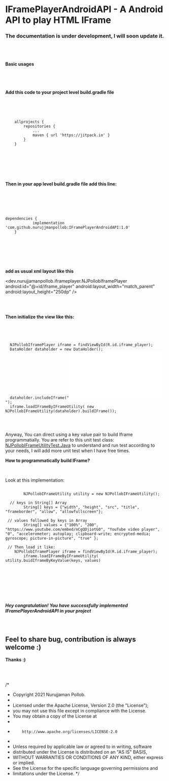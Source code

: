 # IFramePlayerAndroidAPI - A Android API to play HTML IFrame


<h3> The documentation is under development, I will soon update it. </h3>

<br /> <br />

<h4> Basic usages </h4>

<br />
<br />

<h4> Add this code to your project level build.gradle file </h4>

<br />

<pre>
<code>

	allprojects {
		repositories {
			...
			maven { url 'https://jitpack.io' }
		}
	}

	</code>

	</pre>

<br />

<h4> Then in your app level build.gradle file add this line: </h4>

<br />

<pre>

<code>

dependencies {
	        implementation 'com.github.nurujjmanpollob:IFramePlayerAndroidAPI:1.0'
	}

</code>

</pre>

<br />
<br />

<b> add as usual xml layout like this </b>


   
 <dev.nurujjamanpollob.iframeplayer.NJPollobIframePlayer
   android:id="@+id/iframe_player"
   android:layout_width="match_parent"
   android:layout_height="250dp" />



<br />
<br />

<b> Then initialize the view like this: </b>

<br />

<pre>
<code>

  NJPollobIframePlayer iframe = findViewById(R.id.iframe_player);
  DataHolder dataholder = new DataHolder();
  dataholder.includeIframe("<iframe width=\"100%\" height=\"200\" src=\"https://www.youtube.com/embed/nCgQDjiotG0\" title=\"YouTube video player\" frameborder=\"0\" allow=\"accelerometer; autoplay; clipboard-write; encrypted-media; gyroscope; picture-in-picture\" allowfullscreen=\"true\"></iframe>");
  iframe.loadIFrameByIFrameUtility( new NJPollobIFrameUtility(dataholder).buildIFrame());

 </code>

</pre>


Anyway, You can direct using a key value pair to build Iframe programmatially. You are refer to this unit test class: <a href="https://github.com/nurujjamanpollob/IFramePlayerAndroidAPI/blob/master/IframePlayer/src/test/java/dev/nurujjamanpollob/iframeplayer/NJPollobIFrameUtilityTest.java"> NJPollobIFrameUtilityTest.Java</a> to understand and run test according to your needs, I will add more unit test when I have free times.

<b> How to programmatically build IFrame? </b>

<br />

Look at this implementation:

<pre>
<code>
        NJPollobIFrameUtility utility = new NJPollobIFrameUtility();
  
  // keys in String[] Array
        String[] keys = {"width", "height", "src", "title", "frameborder", "allow", "allowfullscreen"};

 // values followed by keys in Array
        String[] values = {"100%", "200", "https://www.youtube.com/embed/nCgQDjiotG0", "YouTube video player", "0", "accelerometer; autoplay; clipboard-write; encrypted-media; gyroscope; picture-in-picture", "true" };
	
 // Then load it like:
	NJPollobIframePlayer iframe = findViewById(R.id.iframe_player);
        iframe.loadIFrameByIFrameUtility( utility.buidIframeByKeyValue(keys, values)
	
	
	
</code>
</pre>
        

<br />
<br />

<h5> Hey congratulation! You have successfully implemented IFramePlayerAndroidAPI in your project </h5>

<br />

<h2> Feel to share bug, contribution is always welcome :) </h2>




<b> Thanks :) </b>

<br />
<br />

/*
 * Copyright 2021 Nurujjaman Pollob.
 *
 *    Licensed under the Apache License, Version 2.0 (the "License");
 *    you may not use this file except in compliance with the License.
 *    You may obtain a copy of the License at
 *
 *         http://www.apache.org/licenses/LICENSE-2.0
 *
 *    Unless required by applicable law or agreed to in writing, software
 *    distributed under the License is distributed on an "AS IS" BASIS,
 *    WITHOUT WARRANTIES OR CONDITIONS OF ANY KIND, either express or implied.
 *    See the License for the specific language governing permissions and
 *    limitations under the License.
 */

